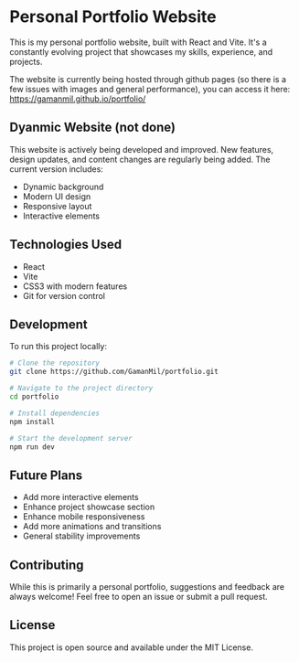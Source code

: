 # Personal Portfolio Website

This is my personal portfolio website, built with React and Vite. It's a constantly evolving project that showcases my skills, experience, and projects.

The website is currently being hosted through github pages (so there is a few issues with images and general performance), you can access it here: https://gamanmil.github.io/portfolio/

## Dyanmic Website (not done)

This website is actively being developed and improved. New features, design updates, and content changes are regularly being added. The current version includes:

- Dynamic background
- Modern UI design
- Responsive layout
- Interactive elements

## Technologies Used

- React
- Vite
- CSS3 with modern features
- Git for version control

## Development

To run this project locally:

```bash
# Clone the repository
git clone https://github.com/GamanMil/portfolio.git

# Navigate to the project directory
cd portfolio

# Install dependencies
npm install

# Start the development server
npm run dev
```

## Future Plans

- Add more interactive elements
- Enhance project showcase section
- Enhance mobile responsiveness
- Add more animations and transitions
- General stability improvements 

## Contributing

While this is primarily a personal portfolio, suggestions and feedback are always welcome! Feel free to open an issue or submit a pull request.

## License

This project is open source and available under the MIT License.
